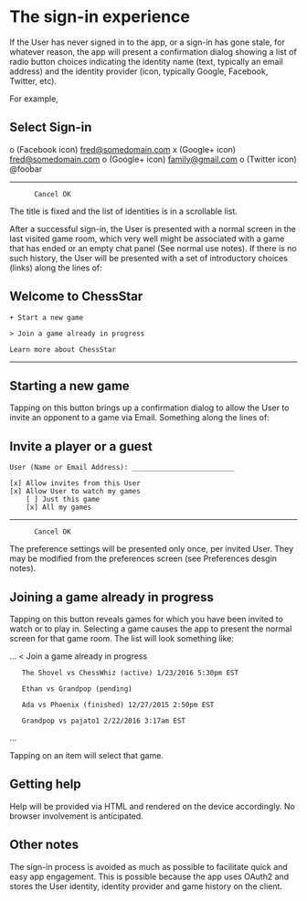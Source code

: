 # The sign-in experience

If the User has never signed in to the app, or a sign-in has gone
stale, for whatever reason, the app will present a confirmation dialog
showing a list of radio button choices indicating the identity name
(text, typically an email address) and the identity provider (icon,
typically Google, Facebook, Twitter, etc).

For example,

Select Sign-in
--------------

o (Facebook icon) fred@somedomain.com
x (Google+ icon) fred@somedomain.com
o (Google+ icon) family@gmail.com
o (Twitter icon) @foobar

--------------

          Cancel OK

The title is fixed and the list of identities is in a scrollable list.

After a successful sign-in, the User is presented with a normal screen
in the last visited game room, which very well might be associated
with a game that has ended or an empty chat panel (See normal use
notes).  If there is no such history, the User will be presented with
a set of introductory choices (links) along the lines of:

Welcome to ChessStar
--------------------

    + Start a new game

    > Join a game already in progress

    Learn more about ChessStar

---------------------

## Starting a new game

Tapping on this button brings up a confirmation dialog to allow the
User to invite an opponent to a game via Email.  Something along the
lines of:

Invite a player or a guest
--------------------------

    User (Name or Email Address): _________________________

    [x] Allow invites from this User
    [x] Allow User to watch my games
        [ ] Just this game
        [x] All my games

--------------------------

          Cancel OK

The preference settings will be presented only once, per invited User.
They may be modified from the preferences screen (see Preferences
desgin notes).

## Joining a game already in progress

Tapping on this button reveals games for which you have been invited
to watch or to play in.  Selecting a game causes the app to present
the normal screen for that game room.  The list will look something
like:

...
    < Join a game already in progress

       The Shovel vs ChessWhiz (active) 1/23/2016 5:30pm EST

       Ethan vs Grandpop (pending)

       Ada vs Phoenix (finished) 12/27/2015 2:50pm EST

       Grandpop vs pajato1 2/22/2016 3:17am EST
...

Tapping on an item will select that game.

## Getting help

Help will be provided via HTML and rendered on the device accordingly.
No browser involvement is anticipated.

## Other notes

The sign-in process is avoided as much as possible to facilitate quick
and easy app engagement.  This is possible because the app uses
OAuth2 and stores the User identity, identity provider and game
history on the client.
